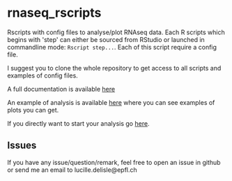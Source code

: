 # rnaseq_rscripts
Rscripts with config files to analyse/plot RNAseq data. Each R scripts which begins with 'step' can either be sourced from RStudio or launched in commandline mode: `Rscript step...`. Each of this script require a config file.

I suggest you to clone the whole repository to get access to all scripts and examples of config files.

A full documentation is available [here](./docs/Documentation.md)

An example of analysis is available [here](./docs/ExampleStepByStep.md) where you can see examples of plots you can get.

If you directly want to start your analysis go [here](./docs/Start.md).

## Issues
If you have any issue/question/remark, feel free to open an issue in github or send me an email to lucille.delisle\@epfl.ch